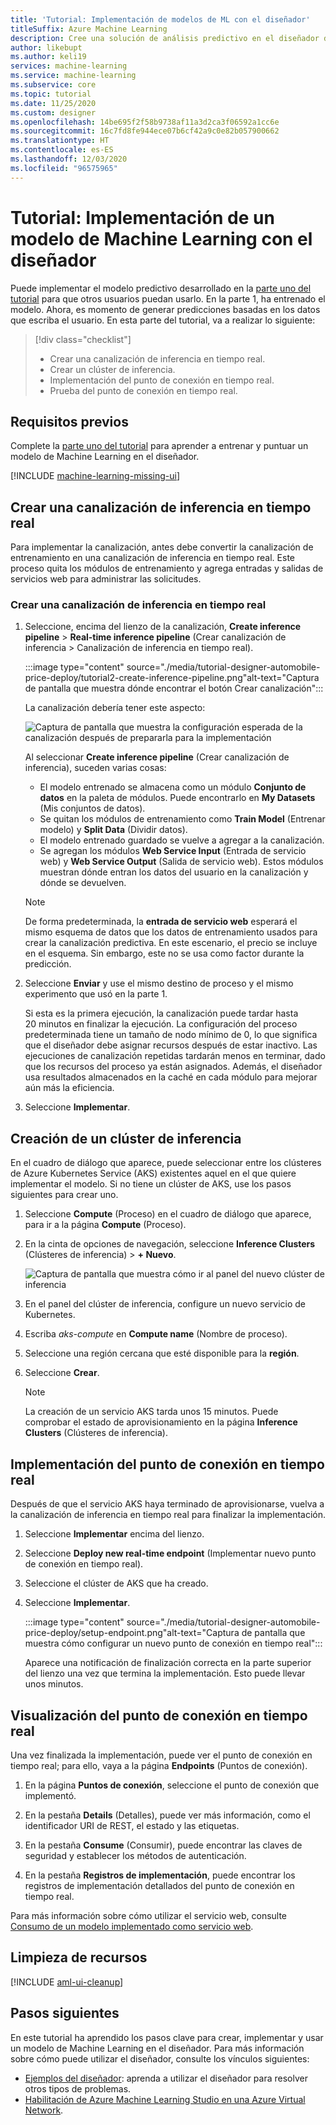 ```yaml
---
title: 'Tutorial: Implementación de modelos de ML con el diseñador'
titleSuffix: Azure Machine Learning
description: Cree una solución de análisis predictivo en el diseñador de Azure Machine Learning. Entrene, puntúe e implemente un modelo de Machine Learning mediante módulos del tipo arrastrar y colocar.
author: likebupt
ms.author: keli19
services: machine-learning
ms.service: machine-learning
ms.subservice: core
ms.topic: tutorial
ms.date: 11/25/2020
ms.custom: designer
ms.openlocfilehash: 14be695f2f58b9738af11a3d2ca3f06592a1cc6e
ms.sourcegitcommit: 16c7fd8fe944ece07b6cf42a9c0e82b057900662
ms.translationtype: HT
ms.contentlocale: es-ES
ms.lasthandoff: 12/03/2020
ms.locfileid: "96575965"
---
```

# <a name="tutorial-deploy-a-machine-learning-model-with-the-designer"></a>Tutorial: Implementación de un modelo de Machine Learning con el diseñador


Puede implementar el modelo predictivo desarrollado en la [parte uno del tutorial](tutorial-designer-automobile-price-train-score.md) para que otros usuarios puedan usarlo. En la parte 1, ha entrenado el modelo. Ahora, es momento de generar predicciones basadas en los datos que escriba el usuario. En esta parte del tutorial, va a realizar lo siguiente:

> [!div class="checklist"]
> * Crear una canalización de inferencia en tiempo real.
> * Crear un clúster de inferencia.
> * Implementación del punto de conexión en tiempo real.
> * Prueba del punto de conexión en tiempo real.

## <a name="prerequisites"></a>Requisitos previos

Complete la [parte uno del tutorial](tutorial-designer-automobile-price-train-score.md) para aprender a entrenar y puntuar un modelo de Machine Learning en el diseñador.

[!INCLUDE [machine-learning-missing-ui](../../includes/machine-learning-missing-ui.md)]

## <a name="create-a-real-time-inference-pipeline"></a>Crear una canalización de inferencia en tiempo real

Para implementar la canalización, antes debe convertir la canalización de entrenamiento en una canalización de inferencia en tiempo real. Este proceso quita los módulos de entrenamiento y agrega entradas y salidas de servicios web para administrar las solicitudes.

### <a name="create-a-real-time-inference-pipeline"></a>Crear una canalización de inferencia en tiempo real

1. Seleccione, encima del lienzo de la canalización, **Create inference pipeline** > **Real-time inference pipeline** (Crear canalización de inferencia > Canalización de inferencia en tiempo real).

    :::image type="content" source="./media/tutorial-designer-automobile-price-deploy/tutorial2-create-inference-pipeline.png"alt-text="Captura de pantalla que muestra dónde encontrar el botón Crear canalización":::

    La canalización debería tener este aspecto: 

   ![Captura de pantalla que muestra la configuración esperada de la canalización después de prepararla para la implementación](./media/tutorial-designer-automobile-price-deploy/real-time-inference-pipeline.png)

    Al seleccionar **Create inference pipeline** (Crear canalización de inferencia), suceden varias cosas:
    
    * El modelo entrenado se almacena como un módulo **Conjunto de datos** en la paleta de módulos. Puede encontrarlo en **My Datasets** (Mis conjuntos de datos).
    * Se quitan los módulos de entrenamiento como **Train Model** (Entrenar modelo) y **Split Data** (Dividir datos).
    * El modelo entrenado guardado se vuelve a agregar a la canalización.
    * Se agregan los módulos **Web Service Input** (Entrada de servicio web) y **Web Service Output** (Salida de servicio web). Estos módulos muestran dónde entran los datos del usuario en la canalización y dónde se devuelven.

    > [!NOTE]
    > De forma predeterminada, la **entrada de servicio web** esperará el mismo esquema de datos que los datos de entrenamiento usados para crear la canalización predictiva. En este escenario, el precio se incluye en el esquema. Sin embargo, este no se usa como factor durante la predicción.
    >

1. Seleccione **Enviar** y use el mismo destino de proceso y el mismo experimento que usó en la parte 1.

    Si esta es la primera ejecución, la canalización puede tardar hasta 20 minutos en finalizar la ejecución. La configuración del proceso predeterminada tiene un tamaño de nodo mínimo de 0, lo que significa que el diseñador debe asignar recursos después de estar inactivo. Las ejecuciones de canalización repetidas tardarán menos en terminar, dado que los recursos del proceso ya están asignados. Además, el diseñador usa resultados almacenados en la caché en cada módulo para mejorar aún más la eficiencia.

1. Seleccione **Implementar**.

## <a name="create-an-inferencing-cluster"></a>Creación de un clúster de inferencia

En el cuadro de diálogo que aparece, puede seleccionar entre los clústeres de Azure Kubernetes Service (AKS) existentes aquel en el que quiere implementar el modelo. Si no tiene un clúster de AKS, use los pasos siguientes para crear uno.

1. Seleccione **Compute** (Proceso) en el cuadro de diálogo que aparece, para ir a la página **Compute** (Proceso).

1. En la cinta de opciones de navegación, seleccione **Inference Clusters** (Clústeres de inferencia) >  **+ Nuevo**.

    ![Captura de pantalla que muestra cómo ir al panel del nuevo clúster de inferencia](./media/tutorial-designer-automobile-price-deploy/new-inference-cluster.png)
   
1. En el panel del clúster de inferencia, configure un nuevo servicio de Kubernetes.

1. Escriba *aks-compute* en **Compute name** (Nombre de proceso).
    
1. Seleccione una región cercana que esté disponible para la **región**.

1. Seleccione **Crear**.

    > [!NOTE]
    > La creación de un servicio AKS tarda unos 15 minutos. Puede comprobar el estado de aprovisionamiento en la página **Inference Clusters** (Clústeres de inferencia).
    >

## <a name="deploy-the-real-time-endpoint"></a>Implementación del punto de conexión en tiempo real

Después de que el servicio AKS haya terminado de aprovisionarse, vuelva a la canalización de inferencia en tiempo real para finalizar la implementación.

1. Seleccione **Implementar** encima del lienzo.

1. Seleccione **Deploy new real-time endpoint** (Implementar nuevo punto de conexión en tiempo real). 

1. Seleccione el clúster de AKS que ha creado.

1. Seleccione **Implementar**.
    
    :::image type="content" source="./media/tutorial-designer-automobile-price-deploy/setup-endpoint.png"alt-text="Captura de pantalla que muestra cómo configurar un nuevo punto de conexión en tiempo real":::

    Aparece una notificación de finalización correcta en la parte superior del lienzo una vez que termina la implementación. Esto puede llevar unos minutos.

## <a name="view-the-real-time-endpoint"></a>Visualización del punto de conexión en tiempo real

Una vez finalizada la implementación, puede ver el punto de conexión en tiempo real; para ello, vaya a la página **Endpoints** (Puntos de conexión).

1. En la página **Puntos de conexión**, seleccione el punto de conexión que implementó.

1. En la pestaña **Details** (Detalles), puede ver más información, como el identificador URI de REST, el estado y las etiquetas.

1. En la pestaña **Consume** (Consumir), puede encontrar las claves de seguridad y establecer los métodos de autenticación.

1. En la pestaña **Registros de implementación**, puede encontrar los registros de implementación detallados del punto de conexión en tiempo real. 

Para más información sobre cómo utilizar el servicio web, consulte [Consumo de un modelo implementado como servicio web](how-to-consume-web-service.md).

## <a name="clean-up-resources"></a>Limpieza de recursos

[!INCLUDE [aml-ui-cleanup](../../includes/aml-ui-cleanup.md)]

## <a name="next-steps"></a>Pasos siguientes

En este tutorial ha aprendido los pasos clave para crear, implementar y usar un modelo de Machine Learning en el diseñador. Para más información sobre cómo puede utilizar el diseñador, consulte los vínculos siguientes:

+ [Ejemplos del diseñador](samples-designer.md): aprenda a utilizar el diseñador para resolver otros tipos de problemas.
+ [Habilitación de Azure Machine Learning Studio en una Azure Virtual Network](how-to-enable-studio-virtual-network.md).